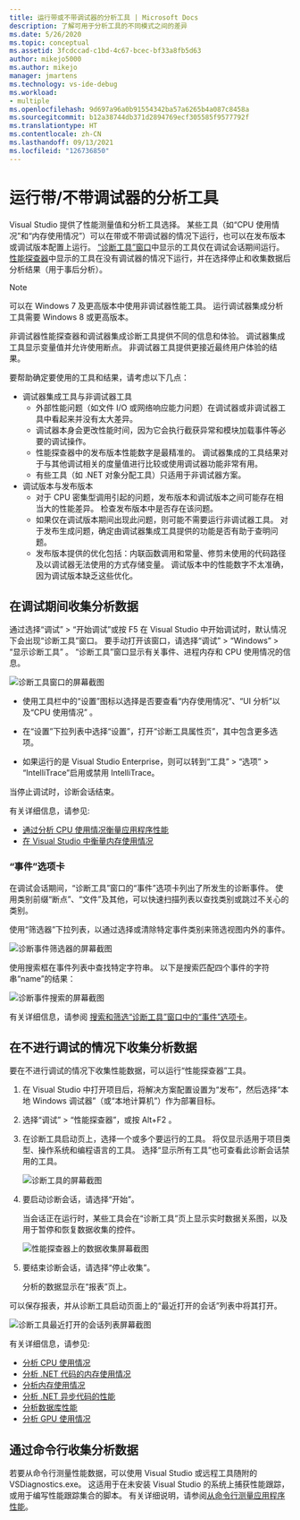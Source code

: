 ```yaml
---
title: 运行带或不带调试器的分析工具 | Microsoft Docs
description: 了解可用于分析工具的不同模式之间的差异
ms.date: 5/26/2020
ms.topic: conceptual
ms.assetid: 3fcdccad-c1bd-4c67-bcec-bf33a8fb5d63
author: mikejo5000
ms.author: mikejo
manager: jmartens
ms.technology: vs-ide-debug
ms.workload:
- multiple
ms.openlocfilehash: 9d697a96a0b91554342ba57a6265b4a087c8458a
ms.sourcegitcommit: b12a38744db371d2894769ecf305585f9577792f
ms.translationtype: HT
ms.contentlocale: zh-CN
ms.lasthandoff: 09/13/2021
ms.locfileid: "126736850"
---
```

# <a name="run-profiling-tools-with-or-without-the-debugger"></a>运行带/不带调试器的分析工具

Visual Studio 提供了性能测量值和分析工具选择。 某些工具（如“CPU 使用情况”和“内存使用情况”）可以在带或不带调试器的情况下运行，也可以在发布版本或调试版本配置上运行。 [“诊断工具”窗口](../profiling/profiling-feature-tour.md#measure-performance-while-debugging)中显示的工具仅在调试会话期间运行。 [性能探查器](../profiling/profiling-feature-tour.md#post_mortem)中显示的工具在没有调试器的情况下运行，并在选择停止和收集数据后分析结果（用于事后分析）。

>[!NOTE]
>可以在 Windows 7 及更高版本中使用非调试器性能工具。 运行调试器集成分析工具需要 Windows 8 或更高版本。

非调试器性能探查器和调试器集成诊断工具提供不同的信息和体验。 调试器集成工具显示变量值并允许使用断点。 非调试器工具提供更接近最终用户体验的结果。

要帮助确定要使用的工具和结果，请考虑以下几点：

- 调试器集成工具与非调试器工具
  - 外部性能问题（如文件 I/O 或网络响应能力问题）在调试器或非调试器工具中看起来并没有太大差异。
  - 调试器本身会更改性能时间，因为它会执行截获异常和模块加载事件等必要的调试操作。
  - 性能探查器中的发布版本性能数字是最精准的。 调试器集成的工具结果对于与其他调试相关的度量值进行比较或使用调试器功能非常有用。
  - 有些工具（如 .NET 对象分配工具）只适用于非调试器方案。
- 调试版本与发布版本
  - 对于 CPU 密集型调用引起的问题，发布版本和调试版本之间可能存在相当大的性能差异。 检查发布版本中是否存在该问题。
  - 如果仅在调试版本期间出现此问题，则可能不需要运行非调试器工具。 对于发布生成问题，确定由调试器集成工具提供的功能是否有助于查明问题。
  - 发布版本提供的优化包括：内联函数调用和常量、修剪未使用的代码路径及以调试器无法使用的方式存储变量。 调试版本中的性能数字不太准确，因为调试版本缺乏这些优化。

## <a name="collect-profiling-data-while-debugging"></a><a name="BKMK_Quick_start__Collect_diagnostic_data"></a> 在调试期间收集分析数据

通过选择“调试” > “开始调试”或按 F5 在 Visual Studio 中开始调试时，默认情况下会出现“诊断工具”窗口。 要手动打开该窗口，请选择“调试” > “Windows” > “显示诊断工具”  。 “诊断工具”窗口显示有关事件、进程内存和 CPU 使用情况的信息。

![诊断工具窗口的屏幕截图](../profiling/media/diagnostictoolswindow.png "“诊断工具”窗口")

- 使用工具栏中的“设置”图标以选择是否要查看“内存使用情况”、“UI 分析”以及“CPU 使用情况”   。

- 在“设置”下拉列表中选择“设置”，打开“诊断工具属性页”，其中包含更多选项。

- 如果运行的是 Visual Studio Enterprise，则可以转到“工具” > “选项” > “IntelliTrace”启用或禁用 IntelliTrace。

当停止调试时，诊断会话结束。

有关详细信息，请参见:

- [通过分析 CPU 使用情况衡量应用程序性能](../profiling/beginners-guide-to-performance-profiling.md)
- [在 Visual Studio 中衡量内存使用情况](../profiling/memory-usage.md)

### <a name="the-events-tab"></a>“事件”选项卡

在调试会话期间，“诊断工具”窗口的“事件”选项卡列出了所发生的诊断事件。 使用类别前缀“断点”、“文件”及其他，可以快速扫描列表以查找类别或跳过不关心的类别。

使用“筛选器”下拉列表，以通过选择或清除特定事件类别来筛选视图内外的事件。

![诊断事件筛选器的屏幕截图](../profiling/media/diagnosticeventfilter.png "诊断事件筛选器")

使用搜索框在事件列表中查找特定字符串。 以下是搜索匹配四个事件的字符串“name”的结果：

![诊断事件搜索的屏幕截图](../profiling/media/diagnosticseventsearch.png "诊断事件搜索")

有关详细信息，请参阅 [搜索和筛选“诊断工具”窗口中的“事件”选项卡](https://devblogs.microsoft.com/devops/searching-and-filtering-the-events-tab-of-the-diagnostic-tools-window/)。

## <a name="collect-profiling-data-without-debugging"></a>在不进行调试的情况下收集分析数据

要在不进行调试的情况下收集性能数据，可以运行“性能探查器”工具。

1. 在 Visual Studio 中打开项目后，将解决方案配置设置为“发布”，然后选择“本地 Windows 调试器”（或“本地计算机”）作为部署目标。

1. 选择“调试” > “性能探查器”，或按 Alt+F2   。

1. 在诊断工具启动页上，选择一个或多个要运行的工具。 将仅显示适用于项目类型、操作系统和编程语言的工具。 选择“显示所有工具”也可查看此诊断会话禁用的工具。

   ![诊断工具的屏幕截图](../profiling/media/diaghubsummarypage.png "DIAG_SelectTool")

1. 要启动诊断会话，请选择“开始”。

   当会话正在运行时，某些工具会在“诊断工具”页上显示实时数据关系图，以及用于暂停和恢复数据收集的控件。

    ![性能探查器上的数据收集屏幕截图](../profiling/media/diaghubcollectdata.png "中心收集数据")

1. 要结束诊断会话，请选择“停止收集”。

   分析的数据显示在“报表”页上。

可以保存报表，并从诊断工具启动页面上的“最近打开的会话”列表中将其打开。

![诊断工具最近打开的会话列表屏幕截图](../profiling/media/diaghubopenexistingdiagsession.png "PDHUB_OpenExistingDiagSession")

有关详细信息，请参见:

- [分析 CPU 使用情况](../profiling/cpu-usage.md)
- [分析 .NET 代码的内存使用情况](../profiling/dotnet-alloc-tool.md)
- [分析内存使用情况](../profiling/memory-usage-without-debugging2.md)
- [分析 .NET 异步代码的性能](../profiling/analyze-async.md)
- [分析数据库性能](../profiling/analyze-database.md)
- [分析 GPU 使用情况](../profiling/gpu-usage.md)

## <a name="collect-profiling-data-from-the-command-line"></a>通过命令行收集分析数据

若要从命令行测量性能数据，可以使用 Visual Studio 或远程工具随附的 VSDiagnostics.exe。 这适用于在未安装 Visual Studio 的系统上捕获性能跟踪，或用于编写性能跟踪集合的脚本。 有关详细说明，请参阅[从命令行测量应用程序性能](../profiling/profile-apps-from-command-line.md)。